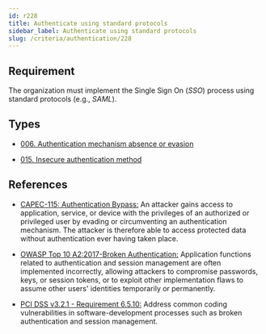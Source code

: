```yaml
---
id: r228
title: Authenticate using standard protocols
sidebar_label: Authenticate using standard protocols
slug: /criteria/authentication/228
---
```


## Requirement

The organization must implement the Single Sign On (*SSO*) process
using standard protocols (e.g., *SAML*).

## Types 

- [006. Authentication mechanism absence or evasion](/types/006)

- [015. Insecure authentication method](/types/015)

## References

- [CAPEC-115: Authentication Bypass:](http://capec.mitre.org/data/definitions/115.html)
An attacker gains access to application, service, or device with the privileges
of an authorized or privileged user by evading or circumventing an
authentication mechanism.
The attacker is therefore able to access protected data without authentication
ever having taken place.

- [OWASP Top 10 A2:2017-Broken Authentication:](https://owasp.org/www-project-top-ten/OWASP_Top_Ten_2017/Top_10-2017_A2-Broken_Authentication)
Application functions related to authentication and session management are
often implemented incorrectly,
allowing attackers to compromise passwords, keys, or session tokens,
or to exploit other implementation flaws to assume other users' identities
temporarily or permanently.

- [PCI DSS v3.2.1 - Requirement 6.5.10:](https://www.pcisecuritystandards.org/documents/PCI_DSS_v3-2-1.pdf)
Address common coding vulnerabilities in software-development processes such as
broken authentication and session management.
